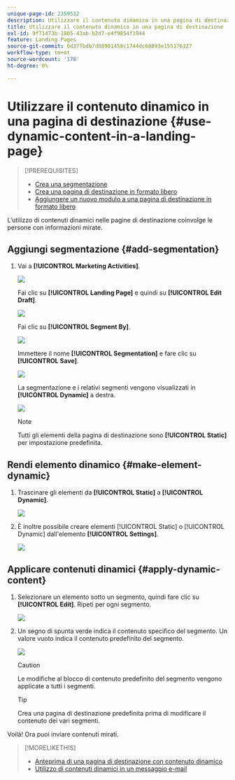 ```yaml
---
unique-page-id: 2359532
description: Utilizzare il contenuto dinamico in una pagina di destinazione - Documenti Marketo - Documentazione del prodotto
title: Utilizzare il contenuto dinamico in una pagina di destinazione
exl-id: 9f71473b-1805-43ab-b2d7-e4f9854f1944
feature: Landing Pages
source-git-commit: 0d37fbdb7d08901458c1744dc68893e155176327
workflow-type: tm+mt
source-wordcount: '178'
ht-degree: 0%

---
```


# Utilizzare il contenuto dinamico in una pagina di destinazione {#use-dynamic-content-in-a-landing-page}

>[!PREREQUISITES]
>
>* [Crea una segmentazione](/help/marketo/product-docs/personalization/segmentation-and-snippets/segmentation/create-a-segmentation.md)
>* [Crea una pagina di destinazione in formato libero](/help/marketo/product-docs/demand-generation/landing-pages/free-form-landing-pages/create-a-free-form-landing-page.md)
>* [Aggiungere un nuovo modulo a una pagina di destinazione in formato libero](/help/marketo/product-docs/demand-generation/landing-pages/free-form-landing-pages/add-a-new-form-to-a-free-form-landing-page.md)

L’utilizzo di contenuti dinamici nelle pagine di destinazione coinvolge le persone con informazioni mirate.

## Aggiungi segmentazione {#add-segmentation}

1. Vai a **[!UICONTROL Marketing Activities]**.

   ![](assets/login-marketing-activities.png)

   Fai clic su **[!UICONTROL Landing Page]** e quindi su **[!UICONTROL Edit Draft]**.

   ![](assets/landingpageeditdraft.jpg)

   Fai clic su **[!UICONTROL Segment By]**.

   ![](assets/image2015-5-21-12-3a31-3a20.png)

   Immettere il nome **[!UICONTROL Segmentation]** e fare clic su **[!UICONTROL Save]**.

   ![](assets/image2014-9-16-14-3a50-3a5.png)

   La segmentazione e i relativi segmenti vengono visualizzati in **[!UICONTROL Dynamic]** a destra.

   ![](assets/image2015-5-21-12-3a36-3a40.png)

   >[!NOTE]
   >
   >Tutti gli elementi della pagina di destinazione sono **[!UICONTROL Static]** per impostazione predefinita.

## Rendi elemento dinamico {#make-element-dynamic}

1. Trascinare gli elementi da **[!UICONTROL Static]** a **[!UICONTROL Dynamic]**.

   ![](assets/image2014-9-16-14-3a50-3a27.png)

1. È inoltre possibile creare elementi [!UICONTROL Static] o [!UICONTROL Dynamic] dall&#39;elemento **[!UICONTROL Settings]**.

   ![](assets/image2015-5-21-12-3a39-3a41.png)

## Applicare contenuti dinamici {#apply-dynamic-content}

1. Selezionare un elemento sotto un segmento, quindi fare clic su **[!UICONTROL Edit]**. Ripeti per ogni segmento.

   ![](assets/image2015-5-21-12-3a42-3a11.png)

1. Un segno di spunta verde indica il contenuto specifico del segmento. Un valore vuoto indica il contenuto predefinito del segmento.

   ![](assets/image2015-5-21-12-3a44-3a24.png)

   >[!CAUTION]
   >
   >Le modifiche al blocco di contenuto predefinito del segmento vengono applicate a tutti i segmenti.

   >[!TIP]
   >
   >Crea una pagina di destinazione predefinita prima di modificare il contenuto dei vari segmenti.

Voilà! Ora puoi inviare contenuti mirati.

>[!MORELIKETHIS]
>
>* [Anteprima di una pagina di destinazione con contenuto dinamico](/help/marketo/product-docs/demand-generation/landing-pages/landing-page-actions/preview-a-landing-page-with-dynamic-content.md)
>* [Utilizzo di contenuti dinamici in un messaggio e-mail](/help/marketo/product-docs/email-marketing/general/functions-in-the-editor/using-dynamic-content-in-an-email.md)
